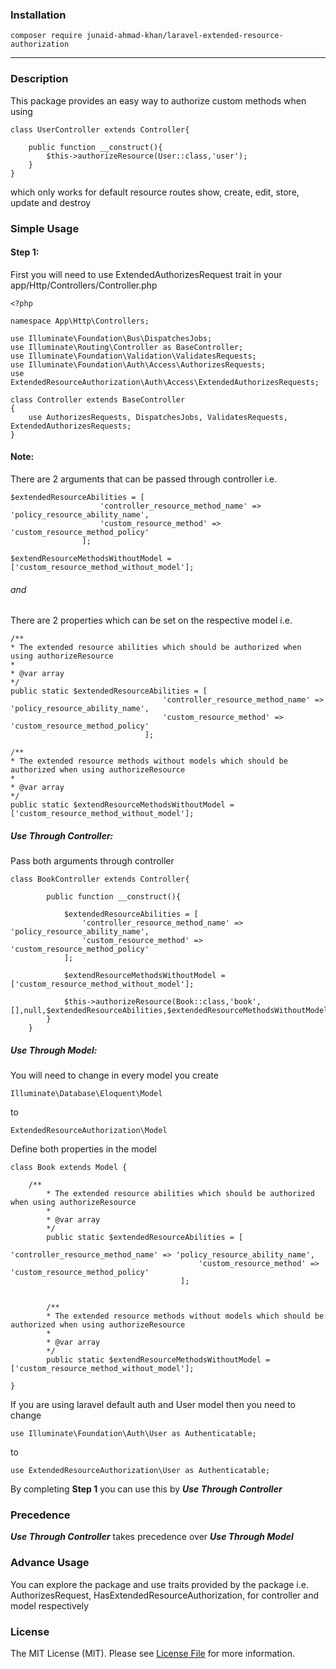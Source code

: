 ### Installation
    composer require junaid-ahmad-khan/laravel-extended-resource-authorization
---

### Description
This package provides an easy way to authorize custom methods when using
    
    class UserController extends Controller{
    
        public function __construct(){
            $this->authorizeResource(User::class,'user');
        }
    }
which only works for default resource routes show, create, edit, store, update and destroy

### Simple Usage
#### Step 1:
First you will need to use ExtendedAuthorizesRequest trait in your app/Http/Controllers/Controller.php
 
    <?php
    
    namespace App\Http\Controllers;
    
    use Illuminate\Foundation\Bus\DispatchesJobs;
    use Illuminate\Routing\Controller as BaseController;
    use Illuminate\Foundation\Validation\ValidatesRequests;
    use Illuminate\Foundation\Auth\Access\AuthorizesRequests;
    use ExtendedResourceAuthorization\Auth\Access\ExtendedAuthorizesRequests;
    
    class Controller extends BaseController
    {
        use AuthorizesRequests, DispatchesJobs, ValidatesRequests, ExtendedAuthorizesRequests;
    }
 


#### Note:
There are 2 arguments that can be passed through controller i.e.

    $extendedResourceAbilities = [
                        'controller_resource_method_name' => 'policy_resource_ability_name',
                        'custom_resource_method' => 'custom_resource_method_policy'
                    ];
    
    $extendResourceMethodsWithoutModel = ['custom_resource_method_without_model'];
    
###### and
There are 2 properties which can be set on the respective model i.e.
 
    /**
    * The extended resource abilities which should be authorized when using authorizeResource
    *
    * @var array
    */
    public static $extendedResourceAbilities = [
                                      'controller_resource_method_name' => 'policy_resource_ability_name',
                                      'custom_resource_method' => 'custom_resource_method_policy'
                                  ];

    /**
    * The extended resource methods without models which should be authorized when using authorizeResource
    *
    * @var array
    */
    public static $extendResourceMethodsWithoutModel = ['custom_resource_method_without_model'];

 ##### Use Through Controller: 
 Pass both arguments through controller
 
    class BookController extends Controller{
    
            public function __construct(){
            
                $extendedResourceAbilities = [
                    'controller_resource_method_name' => 'policy_resource_ability_name',
                    'custom_resource_method' => 'custom_resource_method_policy'
                ];
                
                $extendResourceMethodsWithoutModel = ['custom_resource_method_without_model'];
                
                $this->authorizeResource(Book::class,'book',[],null,$extendedResourceAbilities,$extendedResourceMethodsWithoutModel);
            }
        } 
 
 ##### Use Through Model:
You will need to change in every model you create

    Illuminate\Database\Eloquent\Model
    
to

    ExtendedResourceAuthorization\Model 
 
Define both properties in the model 
   
    class Book extends Model {
    
        /**
            * The extended resource abilities which should be authorized when using authorizeResource
            *
            * @var array
            */
            public static $extendedResourceAbilities = [
                                              'controller_resource_method_name' => 'policy_resource_ability_name',
                                              'custom_resource_method' => 'custom_resource_method_policy'
                                          ];
                                          
        
            /**
            * The extended resource methods without models which should be authorized when using authorizeResource
            *
            * @var array
            */
            public static $extendResourceMethodsWithoutModel = ['custom_resource_method_without_model'];
            
    }
    
    
    
If you are using laravel default auth and User model then you need to change
   
    use Illuminate\Foundation\Auth\User as Authenticatable;

to
    
    use ExtendedResourceAuthorization\User as Authenticatable;

By completing <b>Step 1</b> you can use this by <i><b>Use Through Controller</b></i>
    
### Precedence
<i><b>Use Through Controller</b></i> takes precedence over <i><b>Use Through Model</b></i>


### Advance Usage
You can explore the package and use traits provided by the package i.e. AuthorizesRequest, HasExtendedResourceAuthorization, for controller and model respectively

### License
The MIT License (MIT). Please see [License File](https://github.com/junaid-A-khan/laravel-extended-resource-authorization/blob/master/LICENSE.md)  for more information.

 
